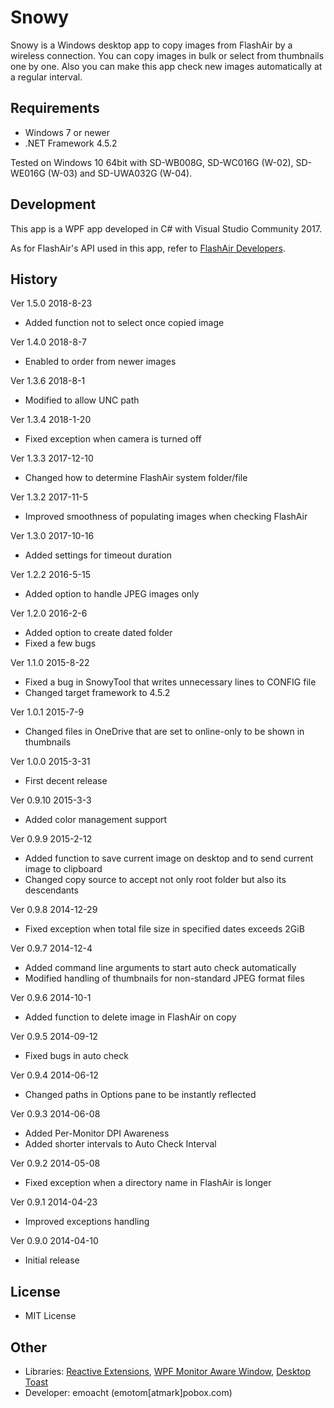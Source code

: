 ﻿# Snowy

Snowy is a Windows desktop app to copy images from FlashAir by a wireless connection. You can copy images in bulk or select from thumbnails one by one. Also you can make this app check new images automatically at a regular interval.

## Requirements

 * Windows 7 or newer
 * .NET Framework 4.5.2

Tested on Windows 10 64bit with SD-WB008G, SD-WC016G (W-02), SD-WE016G (W-03) and SD-UWA032G (W-04).

## Development

This app is a WPF app developed in C# with Visual Studio Community 2017.

As for FlashAir's API used in this app, refer to [FlashAir Developers][1].

## History

Ver 1.5.0 2018-8-23

 - Added function not to select once copied image

Ver 1.4.0 2018-8-7

 - Enabled to order from newer images

Ver 1.3.6 2018-8-1

 - Modified to allow UNC path

Ver 1.3.4 2018-1-20

 - Fixed exception when camera is turned off

Ver 1.3.3 2017-12-10

 - Changed how to determine FlashAir system folder/file

Ver 1.3.2 2017-11-5

 - Improved smoothness of populating images when checking FlashAir

Ver 1.3.0 2017-10-16

 - Added settings for timeout duration

Ver 1.2.2 2016-5-15

 - Added option to handle JPEG images only

Ver 1.2.0 2016-2-6

 - Added option to create dated folder
 - Fixed a few bugs

Ver 1.1.0 2015-8-22

 - Fixed a bug in SnowyTool that writes unnecessary lines to CONFIG file
 - Changed target framework to 4.5.2

Ver 1.0.1 2015-7-9

 - Changed files in OneDrive that are set to online-only to be shown in thumbnails

Ver 1.0.0 2015-3-31

 - First decent release

Ver 0.9.10 2015-3-3

 - Added color management support

Ver 0.9.9 2015-2-12

 - Added function to save current image on desktop and to send current image to clipboard
 - Changed copy source to accept not only root folder but also its descendants

Ver 0.9.8 2014-12-29

 - Fixed exception when total file size in specified dates exceeds 2GiB

Ver 0.9.7 2014-12-4

 - Added command line arguments to start auto check automatically
 - Modified handling of thumbnails for non-standard JPEG format files

Ver 0.9.6 2014-10-1

 - Added function to delete image in FlashAir on copy

Ver 0.9.5 2014-09-12

 - Fixed bugs in auto check

Ver 0.9.4 2014-06-12

 - Changed paths in Options pane to be instantly reflected

Ver 0.9.3 2014-06-08

 - Added Per-Monitor DPI Awareness
 - Added shorter intervals to Auto Check Interval

Ver 0.9.2 2014-05-08

 - Fixed exception when a directory name in FlashAir is longer

Ver 0.9.1 2014-04-23

 - Improved exceptions handling

Ver 0.9.0 2014-04-10

 - Initial release

## License

 - MIT License

## Other

 - Libraries: [Reactive Extensions][2], [WPF Monitor Aware Window][3], [Desktop Toast][4]
 - Developer: emoacht (emotom[atmark]pobox.com)

[1]: https://www.flashair-developers.com/en/
[2]: https://github.com/Reactive-Extensions/Rx.NET
[3]: https://github.com/emoacht/WpfMonitorAware
[4]: https://github.com/emoacht/DesktopToast
